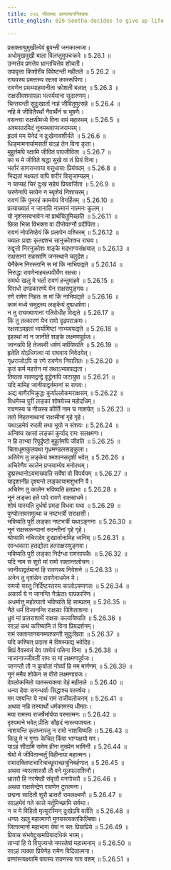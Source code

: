 ```yaml
---
title: ०२६ सीतायाः प्राणत्यागनिश्चयः
title_english: 026 Seetha decides to give up life

---
```

<div class="audioEmbed"  caption="श्रीराम-हरिसीताराममूर्ति-घनपाठिभ्यां वचनम्" src="https://archive.org/download/Ramayana-recitation-Sriram-harisItArAmamUrti-Ghanapaati-v2/Kanda_5/Kanda_5_SK-026-Seetha_decides_to_give_up_life.mp3"></div>

  
प्रसक्ताश्रुमुखीत्येवं ब्रुवन्ती जनकात्मजा।  
अधोमुखमुखी बाला विलप्तुमुपचक्रमे ॥ 5.26.1 ॥   
उन्मत्तेव प्रमत्तेव भ्रान्तचित्तेव शोचती।  
उपावृत्ता किशोरीव विवेष्टन्ती महीतले ॥ 5.26.2 ॥   
राघवस्य प्रमत्तस्य रक्षसा कामरूपिणा।  
रावणेन प्रमथ्याहमानीता क्रोशती बलात् ॥ 5.26.3 ॥   
राक्षसीवशमापन्ना भर्त्स्यमाना सुदारुणम्।  
चिन्तयन्ती सुदुःखार्ता नाहं जीवितुमुत्सहे ॥ 5.26.4 ॥   
नहि मे जीवितैरर्थो नैवार्थैर्न च भूषणैः।  
वसन्त्या राक्षसीमध्ये विना रामं महारथम् ॥ 5.26.5 ॥   
अश्मसारमिदं नूनमथवाप्यजरामरम्।  
हृदयं मम येनेदं न दुःखेनावशीर्यते ॥ 5.26.6 ॥   
धिङ्मामनार्यामसतीं याऽहं तेन विना कृता।  
मुहूर्तमपि रक्षामि जीवितं पापजीविता ॥ 5.26.7 ॥   
का च मे जीविते श्रद्धा सुखे वा तं प्रियं विना।  
भर्तारं सागरान्ताया वसुधायाः प्रियंवदम् ॥ 5.26.8 ॥   
भिद्यतां भक्ष्यतां वापि शरीरं विसृजाम्यहम्।  
न चाप्यहं चिरं दुःखं सहेयं प्रियवर्जिता ॥ 5.26.9 ॥   
चरणेनापि सव्येन न स्पृशेयं निशाचरम्।  
रावणं किं पुनरहं कामयेयं विगर्हितम् ॥ 5.26.10 ॥   
प्रत्याख्यातं न जानाति नात्मानं नात्मनः कुलम्।  
यो नृशंसस्वभावेन मां प्रार्थयितुमिच्छति ॥ 5.26.11 ॥   
छिन्ना भिन्ना विभक्ता वा दीप्तेवाग्नौ प्रदीपिता।  
रावणं नोपतिष्ठेयं किं प्रलापेन वश्चिरम् ॥ 5.26.12 ॥   
ख्यातः प्राज्ञः कृतज्ञश्च सानुक्रोशश्च राघवः।  
सद्वृत्तो निरनुक्रोशः शङ्के मद्भाग्यसंक्षयात् ॥ 5.26.13 ॥   
राक्षसानां सहस्राणि जनस्थाने चतुर्दश।  
येनैकेन निरस्तानि स मां किं नाभिपद्यते ॥ 5.26.14 ॥   
निरुद्धा रावणेनाहमल्पवीर्येण रक्षसा।  
समर्थः खलु मे भर्ता रावणं हन्तुमाहवे ॥ 5.26.15 ॥   
विराधो दण्डकारण्ये येन राक्षसपुङ्गवः।  
रणे रामेण निहतः स मां किं नाभिपद्यते ॥ 5.26.16 ॥   
कामं मध्ये समुद्रस्य लङ्केयं दुष्प्रधर्षणा।  
न तु राघवबाणानां गतिरोधीह विद्यते ॥ 5.26.17 ॥   
किं तु तत्कारणं येन रामो दृढपराक्रमः।  
रक्षसाऽपहृतां भार्यामिष्टां नाभ्यवपद्यते ॥ 5.26.18 ॥   
इहस्थां मां न जानीते शङ्के लक्ष्मणपूर्वजः।  
जानन्नपि हि तेजस्वी धर्षणं मर्षयिष्यति ॥ 5.26.19 ॥   
हृतेति योऽधिगत्वा मां राघवाय निवेदयेत्।  
गृध्रराजोऽपि स रणे रावणेन निपातितः ॥ 5.26.20 ॥   
कृतं कर्म महत्तेन मां तथाऽभ्यवपद्यता।  
तिष्ठता रावणद्वन्द्वे वृद्धेनापि जटायुषा ॥ 5.26.21 ॥   
यदि मामिह जानीयाद्वर्तमानां स राघवः।  
अद्य बाणैरभिक्रुद्धः कुर्याल्लोकमराक्षसम् ॥ 5.26.22 ॥   
विधमेच्च पुरीं लङ्कां शोषयेच्च महोदधिम्।  
रावणस्य च नीचस्य कीर्तिं नाम च नाशयेत् ॥ 5.26.23 ॥   
ततो निहतनाथानां राक्षसीनां गृहे गृहे।  
यथाऽहमेवं रुदती तथा भूयो न संशयः ॥ 5.26.24 ॥   
अन्विष्य रक्षसां लङ्कां कुर्याद् रामः सलक्ष्मणः।  
न हि ताभ्यां रिपुर्दृष्टो मुहूर्तमपि जीवति ॥ 5.26.25 ॥   
चिताधूमाकुलपथा गृध्रमण्डलसङ्कुला।  
अतिरेण तु लङ्केयं श्मशानसदृशी भवेत् ॥ 5.26.26 ॥   
अचिरेणैव कालेन प्रप्स्याम्येव मनोरथम्।  
दुष्प्रस्थानोऽयमाख्याति सर्वेषां वो विपर्ययम् ॥ 5.26.27 ॥   
यादृशानीह दृश्यन्ते लङ्कायामशुभानि वै।  
अचिरेण तु कालेन भविष्यति हतप्रभा ॥ 5.26.28 ॥   
नूनं लङ्का हते पापे रावणे राक्षसाधमे।  
शोषं यास्यति दुर्धर्षा प्रमदा विधवा यथा ॥ 5.26.29 ॥   
पुण्योत्सवसमुत्था च नष्टभर्त्री सराक्षसी।  
भविष्यति पुरी लङ्का नष्टभर्त्री यथाऽङ्गना ॥ 5.26.30 ॥   
नूनं राक्षसकन्यानां रुदन्तीनां गृहे गृहे।  
श्रोष्यामि नचिरादेव दुःखार्तानामिह ध्वनिम् ॥ 5.26.31 ॥   
सान्धकारा हतद्योता हतराक्षसपुङ्गवा।  
भविष्यति पुरी लङ्का निर्दग्धा रामसायकैः ॥ 5.26.32 ॥   
यदि नाम स शूरो मां रामो रक्तान्तलोचनः।  
जानीयाद्वर्तमानां हि रावणस्य निवेशने ॥ 5.26.33 ॥   
अनेन तु नृशंसेन रावणेनाधमेन मे।  
समयो यस्तु निर्दिष्टस्तस्य कालोऽयमागतः ॥ 5.26.34 ॥   
अकार्यं ये न जानन्ति नैर्ऋताः पापकारिणः।  
अधर्मात्तु महोत्पातो भविष्यति हि साम्प्रतम् ॥ 5.26.35 ॥   
नैते धर्मं विजानन्ति राक्षसाः पिशिताशनाः।  
ध्रुवं मां प्रातराशार्थे राक्षसः कल्पयिष्यति ॥ 5.26.36 ॥   
साऽहं कथं करिष्यामि तं विना प्रियदर्शनम्।  
रामं रक्तान्तनयनमपश्यन्ती सुदुःखिता ॥ 5.26.37 ॥   
यदि कश्चित् प्रदाता मे विषस्याद्य भवेदिह।  
क्षिप्रं वैवस्वतं देव पश्येयं पतिना विना ॥ 5.26.38 ॥   
नाजानाज्जीवतीं रामः स मां लक्ष्मणपूर्वजः।  
जानन्तौ तौ न कुर्यातां नोर्व्यां हि मम मार्गणम् ॥ 5.26.39 ॥   
नूनं ममैव शोकेन स वीरो लक्ष्मणाग्रजः।  
देवलोकमितो यातस्त्यक्त्वा देहं महीतले ॥ 5.26.40 ॥   
धन्या देवाः सगन्धर्वाः सिद्धाश्च परमर्षयः।  
मम पश्यन्ति ये नाथं रामं राजीवलोचनम् ॥ 5.26.41 ॥   
अथवा नहि तस्यार्थो धर्मकामस्य धीमतः।  
मया रामस्य राजर्षेर्भार्यया परमात्मनः ॥ 5.26.42 ॥   
दृश्यमाने भवेत् प्रीतिः सौहृदं नास्त्यपश्यतः।  
नाशयन्ति कृतघ्नास्तु न रामो नाशयिष्यति ॥ 5.26.43 ॥   
किन्नु मे न गुणाः केचित् किंवा भाग्यक्षयो मम।  
याऽहं सीदामि रामेण हीना मुख्येन भामिनी ॥ 5.26.44 ॥   
श्रेयो मे जीवितान्मर्तुं विहीनाया महात्मनः।  
रामादक्लिष्टचारित्राच्छूराच्छत्रुनिबर्हणात् ॥ 5.26.45 ॥   
अथवा न्यस्तशस्त्रौ तौ वने मुलफलाशिनौ।  
भ्रातरौ हि नरश्रेष्ठौ संवृत्तौ वनगोचरौ ॥ 5.26.46 ॥   
अथवा राक्षसेन्द्रेण रावणेन दुरात्मना।  
छद्मना सादितौ शूरौ भ्रातरौ रामलक्ष्मणौ ॥ 5.26.47 ॥   
साऽहमेवं गते काले मर्तुमिच्छामि सर्वथा।  
न च मे विहितो मृत्युरस्मिन् दुःखेऽपि वर्तति ॥ 5.26.48 ॥   
धन्याः खलु महात्मानो मुनयस्त्यक्तकिल्बिषाः।  
जितात्मानो महाभागा येषां न स्तः प्रियाप्रिये ॥ 5.26.49 ॥   
प्रियान्न संभवेद्दुःखमप्रियादधिकं भयम्।  
ताभ्यां हि ये वियुज्यन्ते नमस्तेषां महात्मनाम् ॥ 5.26.50 ॥   
साऽहं त्यक्ता प्रियेणेह रामेण विदितात्मना।  
प्राणांस्त्यक्ष्यामि पापस्य रावणस्य गता वशम् ॥ 5.26.51 ॥   
